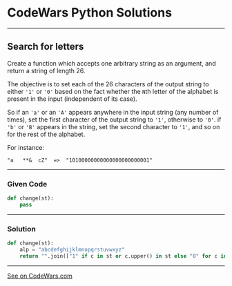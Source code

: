 # CodeWars Python Solutions

---

## Search for letters

Create a function which accepts one arbitrary string as an argument, and return a string of length 26.

The objective is to set each of the 26 characters of the output string to either `'1'` or `'0'` based on the fact whether the `N`th letter of the alphabet is present in the input (independent of its case).

So if an `'a'` or an `'A'` appears anywhere in the input string (any number of times), set the first character of the output string to `'1'`, otherwise to `'0'`. if `'b'` or `'B'` appears in the string, set the second character to `'1'`, and so on for the rest of the alphabet.

For instance:

```
"a   **&  cZ"  =>  "10100000000000000000000001"
```


---

### Given Code


```python
def change(st):
    pass
```

---

### Solution


```python
def change(st):
    alp = "abcdefghijklmnopqrstuvwxyz"
    return "".join(["1" if c in st or c.upper() in st else "0" for c in alp]) if len(st) else "00000000000000000000000000"

```

---


[See on CodeWars.com](https://www.codewars.com/kata/52dbae61ca039685460001ae)
